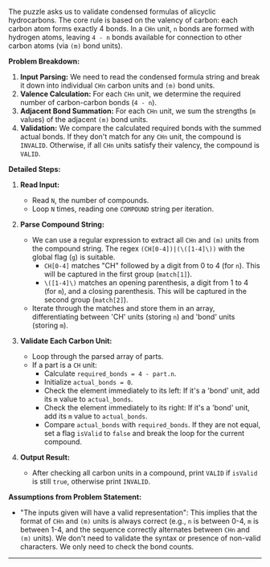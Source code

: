 The puzzle asks us to validate condensed formulas of alicyclic hydrocarbons. The core rule is based on the valency of carbon: each carbon atom forms exactly 4 bonds. In a `CHn` unit, `n` bonds are formed with hydrogen atoms, leaving `4 - n` bonds available for connection to other carbon atoms (via `(m)` bond units).

**Problem Breakdown:**

1.  **Input Parsing:** We need to read the condensed formula string and break it down into individual `CHn` carbon units and `(m)` bond units.
2.  **Valence Calculation:** For each `CHn` unit, we determine the required number of carbon-carbon bonds (`4 - n`).
3.  **Adjacent Bond Summation:** For each `CHn` unit, we sum the strengths (`m` values) of the adjacent `(m)` bond units.
4.  **Validation:** We compare the calculated required bonds with the summed actual bonds. If they don't match for any `CHn` unit, the compound is `INVALID`. Otherwise, if all `CHn` units satisfy their valency, the compound is `VALID`.

**Detailed Steps:**

1.  **Read Input:**
    *   Read `N`, the number of compounds.
    *   Loop `N` times, reading one `COMPOUND` string per iteration.

2.  **Parse Compound String:**
    *   We can use a regular expression to extract all `CHn` and `(m)` units from the compound string. The regex `(CH[0-4])|(\([1-4]\))` with the global flag (`g`) is suitable.
        *   `CH[0-4]` matches "CH" followed by a digit from 0 to 4 (for `n`). This will be captured in the first group (`match[1]`).
        *   `\([1-4]\)` matches an opening parenthesis, a digit from 1 to 4 (for `m`), and a closing parenthesis. This will be captured in the second group (`match[2]`).
    *   Iterate through the matches and store them in an array, differentiating between 'CH' units (storing `n`) and 'bond' units (storing `m`).

3.  **Validate Each Carbon Unit:**
    *   Loop through the parsed array of parts.
    *   If a part is a `CH` unit:
        *   Calculate `required_bonds = 4 - part.n`.
        *   Initialize `actual_bonds = 0`.
        *   Check the element immediately to its left: If it's a 'bond' unit, add its `m` value to `actual_bonds`.
        *   Check the element immediately to its right: If it's a 'bond' unit, add its `m` value to `actual_bonds`.
        *   Compare `actual_bonds` with `required_bonds`. If they are not equal, set a flag `isValid` to `false` and break the loop for the current compound.

4.  **Output Result:**
    *   After checking all carbon units in a compound, print `VALID` if `isValid` is still `true`, otherwise print `INVALID`.

**Assumptions from Problem Statement:**

*   "The inputs given will have a valid representation": This implies that the format of `CHn` and `(m)` units is always correct (e.g., `n` is between 0-4, `m` is between 1-4, and the sequence correctly alternates between `CHn` and `(m)` units). We don't need to validate the syntax or presence of non-valid characters. We only need to check the bond counts.

---